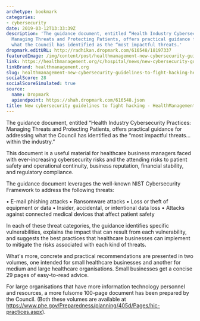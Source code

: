 ```yaml
---
archetype: bookmark
categories:
- cybersecurity
date: 2019-03-12T13:33:39Z
description: 'The guidance document, entitled “Health Industry Cybersecurity Practices:
  Managing Threats and Protecting Patients, offers practical guidance for addressing
  what the Council has identified as the “most impactful threats.'
dropmark.editURL: http://radhikan.dropmark.com/616548/18197337
featuredImage: /img/content/post/healthmanagement-new-cybersecurity-guidelines-to-fight-hacking-healthmanagement-org.jpg
link: https://healthmanagement.org/c/hospital/news/new-cybersecurity-guidelines-to-fight-hacking
linkBrand: healthmanagement.org
slug: healthmanagement-new-cybersecurity-guidelines-to-fight-hacking-healthmanagement-org
socialScore: 28
socialScoreSimulated: true
source:
  name: Dropmark
  apiendpoint: https://shah.dropmark.com/616548.json
title: New cybersecurity guidelines to fight hacking - HealthManagement.org
---
```

The guidance document, entitled “Health Industry Cybersecurity Practices: Managing Threats and Protecting Patients, offers practical guidance for addressing what the Council has identified as the “most impactful threats... within the industry.” 

This document is a useful material for healthcare business managers faced with ever-increasing cybersecurity risks and the attending risks to patient safety and operational continuity, business reputation, financial stability, and regulatory compliance. 

The guidance document leverages the well-known NIST Cybersecurity Framework to address the following threats: 

• E-mail phishing attacks 
• Ransomware attacks 
• Loss or theft of equipment or data 
• Insider, accidental, or intentional data loss 
• Attacks against connected medical devices that affect patient safety 

In each of these threat categories, the guidance identifies specific vulnerabilities, explains the impact that can result from each vulnerability, and suggests the best practices that healthcare businesses can implement to mitigate the risks associated with each kind of threats. 

What's more, concrete and practical recommendations are presented in two volumes, one intended for small healthcare businesses and another for medium and large healthcare organisations. Small businesses get a concise 29 pages of easy-to-read advice. 

For large organisations that have more information technology personnel and resources, a more fulsome 100-page document has been prepared by the Council. (Both these volumes are available at https://www.phe.gov/Preparedness/planning/405d/Pages/hic-practices.aspx).


